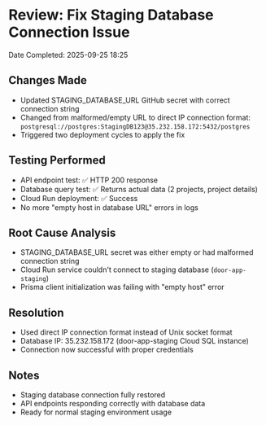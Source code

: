 # Review: Fix Staging Database Connection Issue
Date Completed: 2025-09-25 18:25

## Changes Made
- Updated STAGING_DATABASE_URL GitHub secret with correct connection string
- Changed from malformed/empty URL to direct IP connection format: `postgresql://postgres:StagingDB123@35.232.158.172:5432/postgres`
- Triggered two deployment cycles to apply the fix

## Testing Performed
- API endpoint test: ✅ HTTP 200 response
- Database query test: ✅ Returns actual data (2 projects, project details)
- Cloud Run deployment: ✅ Success
- No more "empty host in database URL" errors in logs

## Root Cause Analysis
- STAGING_DATABASE_URL secret was either empty or had malformed connection string
- Cloud Run service couldn't connect to staging database (`door-app-staging`)
- Prisma client initialization was failing with "empty host" error

## Resolution
- Used direct IP connection format instead of Unix socket format
- Database IP: 35.232.158.172 (door-app-staging Cloud SQL instance)
- Connection now successful with proper credentials

## Notes
- Staging database connection fully restored
- API endpoints responding correctly with database data
- Ready for normal staging environment usage